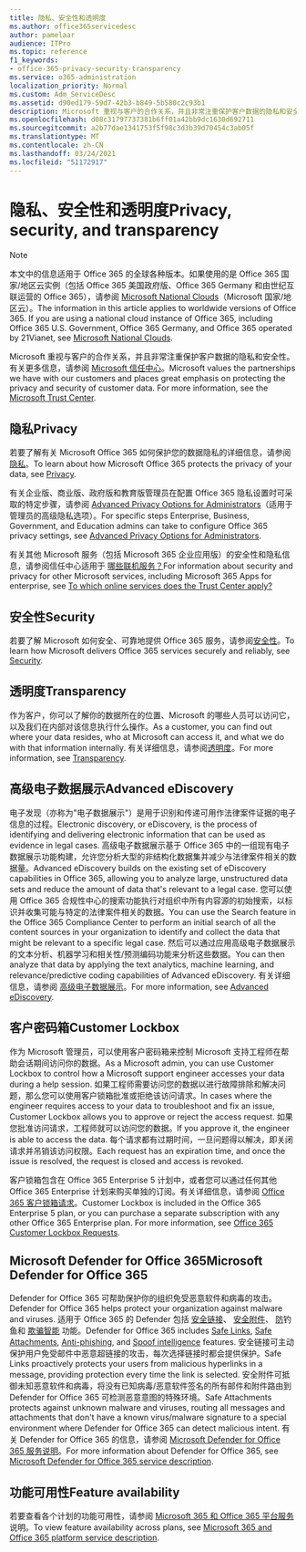 ```yaml
---
title: 隐私、安全性和透明度
ms.author: office365servicedesc
author: pamelaar
audience: ITPro
ms.topic: reference
f1_keywords:
- office-365-privacy-security-transparency
ms.service: o365-administration
localization_priority: Normal
ms.custom: Adm_ServiceDesc
ms.assetid: d90ed179-59d7-42b3-b849-5b580c2c93b1
description: Microsoft 重视与客户的合作关系，并且非常注重保护客户数据的隐私和安全性。 有关更多信息，请参阅 Microsoft 信任中心。
ms.openlocfilehash: d08c31797737381b6ff01a42bb9dc1630d692711
ms.sourcegitcommit: a2b77dae1341753f5f98c3d3b39d70454c3ab05f
ms.translationtype: MT
ms.contentlocale: zh-CN
ms.lasthandoff: 03/24/2021
ms.locfileid: "51172917"
---
```

# <a name="privacy-security-and-transparency"></a><span data-ttu-id="1b17b-104">隐私、安全性和透明度</span><span class="sxs-lookup"><span data-stu-id="1b17b-104">Privacy, security, and transparency</span></span>

> [!NOTE]
> <span data-ttu-id="1b17b-p102">本文中的信息适用于 Office 365 的全球各种版本。如果使用的是 Office 365 国家/地区云实例（包括 Office 365 美国政府版、Office 365 Germany 和由世纪互联运营的 Office 365），请参阅 [Microsoft National Clouds](https://go.microsoft.com/fwlink/?linkid=841582)（Microsoft 国家/地区云）。</span><span class="sxs-lookup"><span data-stu-id="1b17b-p102">The information in this article applies to worldwide versions of Office 365. If you are using a national cloud instance of Office 365, including Office 365 U.S. Government, Office 365 Germany, and Office 365 operated by 21Vianet, see [Microsoft National Clouds](https://go.microsoft.com/fwlink/?linkid=841582).</span></span> 
  
<span data-ttu-id="1b17b-p103">Microsoft 重视与客户的合作关系，并且非常注重保护客户数据的隐私和安全性。有关更多信息，请参阅 [Microsoft 信任中心](https://go.microsoft.com/fwlink/?LinkID=717951&amp;clcid=0x409)。</span><span class="sxs-lookup"><span data-stu-id="1b17b-p103">Microsoft values the partnerships we have with our customers and places great emphasis on protecting the privacy and security of customer data. For more information, see the [Microsoft Trust Center](https://go.microsoft.com/fwlink/?LinkID=717951&amp;clcid=0x409).</span></span>
  
## <a name="privacy"></a><span data-ttu-id="1b17b-109">隐私</span><span class="sxs-lookup"><span data-stu-id="1b17b-109">Privacy</span></span>

<span data-ttu-id="1b17b-110">若要了解有关 Microsoft Office 365 如何保护您的数据隐私的详细信息，请参阅[隐私](https://go.microsoft.com/fwlink/?LinkID=717953&amp;clcid=0x409)。</span><span class="sxs-lookup"><span data-stu-id="1b17b-110">To learn about how Microsoft Office 365 protects the privacy of your data, see [Privacy](https://go.microsoft.com/fwlink/?LinkID=717953&amp;clcid=0x409).</span></span> 
  
<span data-ttu-id="1b17b-111">有关企业版、商业版、政府版和教育版管理员在配置 Office 365 隐私设置时可采取的特定步骤，请参阅 [Advanced Privacy Options for Administrators](https://go.microsoft.com/fwlink/p/?LinkID=285202)（适用于管理员的高级隐私选项）。</span><span class="sxs-lookup"><span data-stu-id="1b17b-111">For specific steps Enterprise, Business, Government, and Education admins can take to configure Office 365 privacy settings, see [Advanced Privacy Options for Administrators](https://go.microsoft.com/fwlink/p/?LinkID=285202).</span></span>
  
<span data-ttu-id="1b17b-112">有关其他 Microsoft 服务（包括 Microsoft 365 企业应用版）的安全性和隐私信息，请参阅信任中心适用于 [哪些联机服务？](https://www.microsoft.com/trustcenter/default.aspx)</span><span class="sxs-lookup"><span data-stu-id="1b17b-112">For information about security and privacy for other Microsoft services, including Microsoft 365 Apps for enterprise, see [To which online services does the Trust Center apply?](https://www.microsoft.com/trustcenter/default.aspx)</span></span>
  
## <a name="security"></a><span data-ttu-id="1b17b-113">安全性</span><span class="sxs-lookup"><span data-stu-id="1b17b-113">Security</span></span>

<span data-ttu-id="1b17b-114">若要了解 Microsoft 如何安全、可靠地提供 Office 365 服务，请参阅[安全性](https://go.microsoft.com/fwlink/?LinkID=717954&amp;clcid=0x409)。</span><span class="sxs-lookup"><span data-stu-id="1b17b-114">To learn how Microsoft delivers Office 365 services securely and reliably, see [Security](https://go.microsoft.com/fwlink/?LinkID=717954&amp;clcid=0x409).</span></span>
  
## <a name="transparency"></a><span data-ttu-id="1b17b-115">透明度</span><span class="sxs-lookup"><span data-stu-id="1b17b-115">Transparency</span></span>

<span data-ttu-id="1b17b-116">作为客户，你可以了解你的数据所在的位置、Microsoft 的哪些人员可以访问它，以及我们在内部对该信息执行什么操作。</span><span class="sxs-lookup"><span data-stu-id="1b17b-116">As a customer, you can find out where your data resides, who at Microsoft can access it, and what we do with that information internally.</span></span> <span data-ttu-id="1b17b-117">有关详细信息，请参阅[透明度](https://go.microsoft.com/fwlink/?LinkID=717955&amp;clcid=0x409)。</span><span class="sxs-lookup"><span data-stu-id="1b17b-117">For more information, see [Transparency](https://go.microsoft.com/fwlink/?LinkID=717955&amp;clcid=0x409).</span></span>
  
## <a name="advanced-ediscovery"></a><span data-ttu-id="1b17b-118">高级电子数据展示</span><span class="sxs-lookup"><span data-stu-id="1b17b-118">Advanced eDiscovery</span></span>

<span data-ttu-id="1b17b-119">电子发现（亦称为"电子数据展示"）是用于识别和传递可用作法律案件证据的电子信息的过程。</span><span class="sxs-lookup"><span data-stu-id="1b17b-119">Electronic discovery, or eDiscovery, is the process of identifying and delivering electronic information that can be used as evidence in legal cases.</span></span> <span data-ttu-id="1b17b-120">高级电子数据展示基于 Office 365 中的一组现有电子数据展示功能构建，允许您分析大型的非结构化数据集并减少与法律案件相关的数据量。</span><span class="sxs-lookup"><span data-stu-id="1b17b-120">Advanced eDiscovery builds on the existing set of eDiscovery capabilities in Office 365, allowing you to analyze large, unstructured data sets and reduce the amount of data that's relevant to a legal case.</span></span> <span data-ttu-id="1b17b-121">您可以使用 Office 365 合规性中心的搜索功能执行对组织中所有内容源的初始搜索，以标识并收集可能与特定的法律案件相关的数据。</span><span class="sxs-lookup"><span data-stu-id="1b17b-121">You can use the Search feature in the Office 365 Compliance Center to perform an initial search of all the content sources in your organization to identify and collect the data that might be relevant to a specific legal case.</span></span> <span data-ttu-id="1b17b-122">然后可以通过应用高级电子数据展示的文本分析、机器学习和相关性/预测编码功能来分析这些数据。</span><span class="sxs-lookup"><span data-stu-id="1b17b-122">You can then analyze that data by applying the text analytics, machine learning, and relevance/predictive coding capabilities of Advanced eDiscovery.</span></span> <span data-ttu-id="1b17b-123">有关详细信息，请参阅 [高级电子数据展示](/microsoft-365/compliance/overview-ediscovery-20)。</span><span class="sxs-lookup"><span data-stu-id="1b17b-123">For more information, see [Advanced eDiscovery](/microsoft-365/compliance/overview-ediscovery-20).</span></span>
  
## <a name="customer-lockbox"></a><span data-ttu-id="1b17b-124">客户密码箱</span><span class="sxs-lookup"><span data-stu-id="1b17b-124">Customer Lockbox</span></span>

<span data-ttu-id="1b17b-125">作为 Microsoft 管理员，可以使用客户密码箱来控制 Microsoft 支持工程师在帮助会话期间访问你的数据。</span><span class="sxs-lookup"><span data-stu-id="1b17b-125">As a Microsoft admin, you can use Customer Lockbox to control how a Microsoft support engineer accesses your data during a help session.</span></span> <span data-ttu-id="1b17b-126">如果工程师需要访问您的数据以进行故障排除和解决问题，那么您可以使用客户锁箱批准或拒绝该访问请求。</span><span class="sxs-lookup"><span data-stu-id="1b17b-126">In cases where the engineer requires access to your data to troubleshoot and fix an issue, Customer Lockbox allows you to approve or reject the access request.</span></span> <span data-ttu-id="1b17b-127">如果您批准访问请求，工程师就可以访问您的数据。</span><span class="sxs-lookup"><span data-stu-id="1b17b-127">If you approve it, the engineer is able to access the data.</span></span> <span data-ttu-id="1b17b-128">每个请求都有过期时间，一旦问题得以解决，即关闭请求并吊销该访问权限。</span><span class="sxs-lookup"><span data-stu-id="1b17b-128">Each request has an expiration time, and once the issue is resolved, the request is closed and access is revoked.</span></span>
  
<span data-ttu-id="1b17b-p107">客户锁箱包含在 Office 365 Enterprise 5 计划中，或者您可以通过任何其他 Office 365 Enterprise 计划来购买单独的订阅。有关详细信息，请参阅 [Office 365 客户锁箱请求](/microsoft-365/compliance/customer-lockbox-requests)。</span><span class="sxs-lookup"><span data-stu-id="1b17b-p107">Customer Lockbox is included in the Office 365 Enterprise 5 plan, or you can purchase a separate subscription with any other Office 365 Enterprise plan. For more information, see [Office 365 Customer Lockbox Requests](/microsoft-365/compliance/customer-lockbox-requests).</span></span>
  
## <a name="microsoft-defender-for-office-365"></a><span data-ttu-id="1b17b-131">Microsoft Defender for Office 365</span><span class="sxs-lookup"><span data-stu-id="1b17b-131">Microsoft Defender for Office 365</span></span>

<span data-ttu-id="1b17b-132">Defender for Office 365 可帮助保护你的组织免受恶意软件和病毒的攻击。</span><span class="sxs-lookup"><span data-stu-id="1b17b-132">Defender for Office 365 helps protect your organization against malware and viruses.</span></span> <span data-ttu-id="1b17b-133">适用于 Office 365 的 Defender 包括 [安全链接](/office365/securitycompliance/atp-safe-links)、 [安全附件](/office365/securitycompliance/atp-safe-attachments)、 [防](/office365/securitycompliance/atp-anti-phishing)钓鱼和 [欺骗智能](/office365/securitycompliance/learn-about-spoof-intelligence) 功能。</span><span class="sxs-lookup"><span data-stu-id="1b17b-133">Defender for Office 365 includes [Safe Links](/office365/securitycompliance/atp-safe-links), [Safe Attachments](/office365/securitycompliance/atp-safe-attachments), [Anti-phishing](/office365/securitycompliance/atp-anti-phishing), and [Spoof intelligence](/office365/securitycompliance/learn-about-spoof-intelligence) features.</span></span> <span data-ttu-id="1b17b-134">安全链接可主动保护用户免受邮件中恶意超链接的攻击，每次选择链接时都会提供保护。</span><span class="sxs-lookup"><span data-stu-id="1b17b-134">Safe Links proactively protects your users from malicious hyperlinks in a message, providing protection every time the link is selected.</span></span> <span data-ttu-id="1b17b-135">安全附件可抵御未知恶意软件和病毒，将没有已知病毒/恶意软件签名的所有邮件和附件路由到 Defender for Office 365 可检测恶意意图的特殊环境。</span><span class="sxs-lookup"><span data-stu-id="1b17b-135">Safe Attachments protects against unknown malware and viruses, routing all messages and attachments that don't have a known virus/malware signature to a special environment where Defender for Office 365 can detect malicious intent.</span></span> <span data-ttu-id="1b17b-136">有关 Defender for Office 365 的信息，请参阅 [Microsoft Defender for Office 365 服务说明](../office-365-advanced-threat-protection-service-description.md)。</span><span class="sxs-lookup"><span data-stu-id="1b17b-136">For more information about Defender for Office 365, see [Microsoft Defender for Office 365 service description](../office-365-advanced-threat-protection-service-description.md).</span></span>
  
## <a name="feature-availability"></a><span data-ttu-id="1b17b-137">功能可用性</span><span class="sxs-lookup"><span data-stu-id="1b17b-137">Feature availability</span></span>

<span data-ttu-id="1b17b-138">若要查看各个计划的功能可用性，请参阅 [Microsoft 365 和 Office 365 平台服务](office-365-platform-service-description.md)说明。</span><span class="sxs-lookup"><span data-stu-id="1b17b-138">To view feature availability across plans, see [Microsoft 365 and Office 365 platform service description](office-365-platform-service-description.md).</span></span>